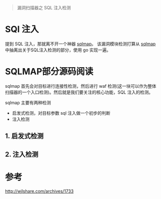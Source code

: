 >   漏洞扫描器之 SQL 注入检测

# SQl 注入

提到 SQL 注入，那就离不开一个神器 [sqlmap](https://github.com/sqlmapproject/sqlmap)。 该漏洞模块检测打算从 [sqlmap](https://github.com/sqlmapproject/sqlmap) 中抽离出关于SQL注入检测的部分，使用 go 实现一遍。

# SQLMAP部分源码阅读

sqlmap 首先会对目标进行连接性检测，然后进行 waf 检测(这一块可以作为整体扫描器的一个入口检测)。然后就是我们要关注的核心功能，SQL 注入的检测。

sqlmap 主要有两种检测

-   启发式检测，对目标参数 sql 注入做一个初步的判断
-   注入检测

## 1. 启发式检测



## 2. 注入检测











# 参考

http://wjlshare.com/archives/1733